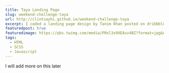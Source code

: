 ```yaml
---
title: Taya Landing Page
slug: weekend-challenge-taya
url: http://clintsayhi.github.io/weekend-challenge-taya
excerpt: I coded a landing page design by Tanim Khan posted on dribbble.
featuredpost: true
featuredimage: https://pbs.twimg.com/media/FMxl3x9XEAsv4BZ?format=jpg&name=medium
tags:
  - HTML
  - SCSS
  - Javascript
---
```


I will add more on this later
